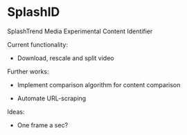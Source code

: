# SplashID
SplashTrend Media Experimental Content Identifier

Current functionality:
- Download, rescale and split video

Further works:
- Implement comparison algorithm for content comparison

- Automate URL-scraping




Ideas:
- One frame a sec?
